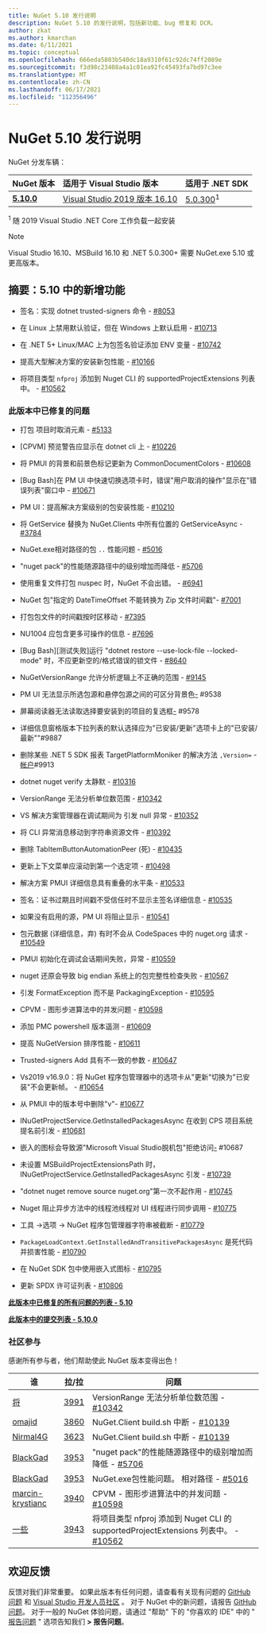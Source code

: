 ```yaml
---
title: NuGet 5.10 发行说明
description: NuGet 5.10 的发行说明，包括新功能、bug 修复和 DCR。
author: zkat
ms.author: kmarchan
ms.date: 6/11/2021
ms.topic: conceptual
ms.openlocfilehash: 666eda5803b540dc18a9310f61c92dc74ff2089e
ms.sourcegitcommit: f3d98c23408a4a1c01ea92fc45493fa7bd97c3ee
ms.translationtype: MT
ms.contentlocale: zh-CN
ms.lasthandoff: 06/17/2021
ms.locfileid: "112356496"
---
```

# <a name="nuget-510-release-notes"></a>NuGet 5.10 发行说明

NuGet 分发车辆：

| NuGet 版本 | 适用于 Visual Studio 版本 | 适用于 .NET SDK |
|:---|:---|:---|
| [**5.10.0**](https://nuget.org/downloads) | [Visual Studio 2019 版本 16.10](https://visualstudio.microsoft.com/downloads/) | [5.0.300](https://dotnet.microsoft.com/download/dotnet-core/5.0)<sup>1</sup> |

<sup>1</sup> 随 2019 Visual Studio .NET Core 工作负载一起安装
  
> [!NOTE]
> Visual Studio 16.10、MSBuild 16.10 和 .NET 5.0.300+ 需要 NuGet.exe 5.10 或更高版本。

## <a name="summary-whats-new-in-510"></a>摘要：5.10 中的新增功能

* 签名：实现 dotnet trusted-signers 命令 - [#8053](https://github.com/NuGet/Home/issues/8053)

* 在 Linux 上禁用默认验证，但在 Windows 上默认启用 - [#10713](https://github.com/NuGet/Home/issues/10713)

* 在 .NET 5+ Linux/MAC 上为包签名验证添加 ENV 变量 - [#10742](https://github.com/NuGet/Home/issues/10742)

* 提高大型解决方案的安装新包性能 - [#10166](https://github.com/NuGet/Home/issues/10166)

* 将项目类型 `nfproj` 添加到 Nuget CLI 的 supportedProjectExtensions 列表中。 - [#10562](https://github.com/NuGet/Home/issues/10562)

### <a name="issues-fixed-in-this-release"></a>此版本中已修复的问题

* 打包 <requireLicenseAcceptance> 项目时取消元素 - [#5133](https://github.com/NuGet/Home/issues/5133)

* [CPVM] 预览警告应显示在 dotnet cli 上 - [#10226](https://github.com/NuGet/Home/issues/10226)

* 将 PMUI 的背景和前景色标记更新为 CommonDocumentColors - [#10608](https://github.com/NuGet/Home/issues/10608)

* [Bug Bash]在 PM UI 中快速切换选项卡时，错误"用户取消的操作"显示在"错误列表"窗口中 - [#10671](https://github.com/NuGet/Home/issues/10671)

* PM UI：提高解决方案级别的包安装性能 - [#10210](https://github.com/NuGet/Home/issues/10210)

* 将 GetService 替换为 NuGet.Clients 中所有位置的 GetServiceAsync - [#3784](https://github.com/NuGet/Home/issues/3784)

* NuGet.exe相对路径的包 `..` 性能问题 - [#5016](https://github.com/NuGet/Home/issues/5016)

* "nuget pack"的性能随源路径中的级别增加而降低 - [#5706](https://github.com/NuGet/Home/issues/5706)

* 使用重复文件打包 nuspec 时，NuGet 不会出错。 - [#6941](https://github.com/NuGet/Home/issues/6941)

* NuGet 包"指定的 DateTimeOffset 不能转换为 Zip 文件时间戳"- [#7001](https://github.com/NuGet/Home/issues/7001)

* 打包包文件的时间戳按时区移动 - [#7395](https://github.com/NuGet/Home/issues/7395)

* NU1004 应包含更多可操作的信息 - [#7696](https://github.com/NuGet/Home/issues/7696)

* [Bug Bash][测试失败]运行 "dotnet restore --use-lock-file --locked-mode" 时，不应更新空的/格式错误的锁文件 - [#8640](https://github.com/NuGet/Home/issues/8640)

* NuGetVersionRange 允许分析逻辑上不正确的范围 - [#9145](https://github.com/NuGet/Home/issues/9145)

* PM UI 无法显示所选包源和悬停包源之间的可区分背景色[-](https://github.com/NuGet/Home/issues/9538) #9538

* 屏幕阅读器无法读取选择要安装到的项目的复选框[-](https://github.com/NuGet/Home/issues/9578) #9578

* 详细信息窗格版本下拉列表的默认选择应为"已安装/更新"选项卡上的"已安装/最新""#9887 [](https://github.com/NuGet/Home/issues/9887)

* 删除某些 .NET 5 SDK 报表 TargetPlatformMoniker 的解决方法 ` ,Version= `  -  [帐户](https://github.com/NuGet/Home/issues/9913)#9913

* dotnet nuget verify 太静默 - [#10316](https://github.com/NuGet/Home/issues/10316)

* VersionRange 无法分析单位数范围 - [#10342](https://github.com/NuGet/Home/issues/10342)

* VS 解决方案管理器在调试期间为 引发 null 异常 - [#10352](https://github.com/NuGet/Home/issues/10352)

* 将 CLI 异常消息移动到字符串资源文件 - [#10392](https://github.com/NuGet/Home/issues/10392)

* 删除 TabItemButtonAutomationPeer (死) - [#10435](https://github.com/NuGet/Home/issues/10435)

* 更新上下文菜单应滚动到第一个选定项 - [#10498](https://github.com/NuGet/Home/issues/10498)

* 解决方案 PMUI 详细信息具有重叠的水平条 - [#10533](https://github.com/NuGet/Home/issues/10533)

* 签名：证书过期且时间戳不受信任时不显示主签名详细信息 - [#10535](https://github.com/NuGet/Home/issues/10535)

* 如果没有启用的源，PM UI 将阻止显示 - [#10541](https://github.com/NuGet/Home/issues/10541)

* 包元数据 (详细信息，弃) 有时不会从 CodeSpaces 中的 nuget.org 请求 - [#10549](https://github.com/NuGet/Home/issues/10549)

* PMUI 初始化在调试会话期间失败，异常 - [#10559](https://github.com/NuGet/Home/issues/10559)

* nuget 还原会导致 big endian 系统上的包完整性检查失败 - [#10567](https://github.com/NuGet/Home/issues/10567)

* 引发 FormatException 而不是 PackagingException - [#10595](https://github.com/NuGet/Home/issues/10595)

* CPVM - 图形步进算法中的并发问题 - [#10598](https://github.com/NuGet/Home/issues/10598)

* 添加 PMC powershell 版本遥测 - [#10609](https://github.com/NuGet/Home/issues/10609)

* 提高 NuGetVersion 排序性能 - [#10611](https://github.com/NuGet/Home/issues/10611)

* Trusted-signers Add 具有不一致的参数 - [#10647](https://github.com/NuGet/Home/issues/10647)

* Vs2019 v16.9.0：将 NuGet 程序包管理器中的选项卡从"更新"切换为"已安装"不会更新帧。 - [#10654](https://github.com/NuGet/Home/issues/10654)

* 从 PMUI 中的版本号中删除"v"- [#10677](https://github.com/NuGet/Home/issues/10677)

* INuGetProjectService.GetInstalledPackagesAsync 在收到 CPS 项目系统提名前引发 - [#10681](https://github.com/NuGet/Home/issues/10681)

* 嵌入的图标会导致源"Microsoft Visual Studio脱机包"拒绝访问[-](https://github.com/NuGet/Home/issues/10687) #10687

* 未设置 MSBuildProjectExtensionsPath 时，INuGetProjectService.GetInstalledPackagesAsync 引发 - [#10739](https://github.com/NuGet/Home/issues/10739)

* "dotnet nuget remove source nuget.org"第一次不起作用 - [#10745](https://github.com/NuGet/Home/issues/10745)

* Nuget 阻止异步方法中的线程池线程对 UI 线程进行同步调用 - [#10775](https://github.com/NuGet/Home/issues/10775)

* 工具 ->选项 -> NuGet 程序包管理器字符串被截断 - [#10779](https://github.com/NuGet/Home/issues/10779)

* `PackageLoadContext.GetInstalledAndTransitivePackagesAsync` 是死代码并损害性能 - [#10790](https://github.com/NuGet/Home/issues/10790)

* 在 NuGet SDK 包中使用嵌入式图标 - [#10795](https://github.com/NuGet/Home/issues/10795)

* 更新 SPDX 许可证列表 - [#10806](https://github.com/NuGet/Home/issues/10806)

**[此版本中已修复的所有问题的列表 - 5.10](https://app.zenhub.com/workspaces/nuget-client-team-55aec9a240305cf007585881/reports/release?release=Z2lkOi8vcmFwdG9yL1JlbGVhc2UvNTY2MTQ)**
  
**[此版本中的提交列表 - 5.10.0](https://github.com/NuGet/NuGet.Client/compare/5.9.0.7134...5.10.0.7240)**
  
### <a name="community-contributions"></a>社区参与

感谢所有参与者，他们帮助使此 NuGet 版本变得出色！

|谁|拉/拉|问题|
|----|----|----|
[将](https://github.com/louis-z) | [3991](https://github.com/NuGet/NuGet.Client/pull/3991) | VersionRange 无法分析单位数范围 - [#10342](https://github.com/NuGet/Home/issues/10342)
[omajid](https://github.com/omajid) | [3860](https://github.com/NuGet/NuGet.Client/pull/3860) | NuGet.Client build.sh 中断 - [#10139](https://github.com/NuGet/Home/issues/10139)
[Nirmal4G](https://github.com/Nirmal4G) | [3623](https://github.com/NuGet/NuGet.Client/pull/3623) | NuGet.Client build.sh 中断 - [#10139](https://github.com/NuGet/Home/issues/10139)
[BlackGad](https://github.com/BlackGad) | [3953](https://github.com/NuGet/NuGet.Client/pull/3953) | "nuget pack"的性能随源路径中的级别增加而降低 - [#5706](https://github.com/NuGet/Home/issues/5706)
[BlackGad](https://github.com/BlackGad) | [3953](https://github.com/NuGet/NuGet.Client/pull/3953) | NuGet.exe包性能问题。 相对路径 - [#5016](https://github.com/NuGet/Home/issues/5016)
[marcin-krystianc](https://github.com/marcin-krystianc) | [3940](https://github.com/NuGet/NuGet.Client/pull/3940) | CPVM - 图形步进算法中的并发问题 - [#10598](https://github.com/NuGet/Home/issues/10598)
[一些](https://github.com/josesimoes) | [3943](https://github.com/NuGet/NuGet.Client/pull/3943) | 将项目类型 nfproj 添加到 Nuget CLI 的 supportedProjectExtensions 列表中。 - [#10562](https://github.com/NuGet/Home/issues/10562)

## <a name="feedback-welcome"></a>欢迎反馈

反馈对我们非常重要。  如果此版本有任何问题，请查看有关现有问题的 [GitHub 问题](https://github.com/NuGet/Home/issues) 和 [Visual Studio 开发人员社区](https://developercommunity.visualstudio.com/) 。  对于 NuGet 中的新问题，请报告 [GitHub 问题](https://github.com/NuGet/Home/issues/new)。
对于一般的 NuGet 体验问题，请通过 "帮助" 下的 "你喜欢的 IDE" 中的 " [报告问题](/visualstudio/ide/how-to-report-a-problem-with-visual-studio) " 选项告知我们 **> 报告问题**。

